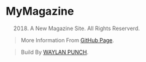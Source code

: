 # MyMagazine

> 2018. A New Magazine Site. All Rights Reserverd.

> More Information From [GitHub Page](https://waylanpunch.github.io/).

> Build By [WAYLAN PUNCH](https://github.com/WaylanPunch).